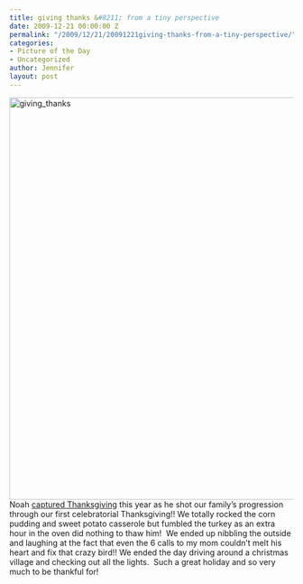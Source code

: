 ```yaml
---
title: giving thanks &#8211; from a tiny perspective
date: 2009-12-21 00:00:00 Z
permalink: "/2009/12/21/20091221giving-thanks-from-a-tiny-perspective/"
categories:
- Picture of the Day
- Uncategorized
author: Jennifer
layout: post
---
```


<img title="giving_thanks" height="713" alt="giving_thanks" width="950" class="alignleft size-full wp-image-579" src="http://static.squarespace.com/static/50db6bb3e4b015296cd43789/50dfa5b1e4b0dc6320e0b5ea/50dfa5b2e4b0dc6320e0b759/1261381013000/?format=original" />Noah [captured Thanksgiving](http://www.flickr.com/photos/jenniferandJennifers_photos/sets/72157622995806724/ "captured") this year as he shot our family&#8217;s progression through our first celebratorial Thanksgiving!! We totally rocked the corn pudding and sweet potato casserole but fumbled the turkey as an extra hour in the oven did nothing to thaw him!  We ended up nibbling the outside and laughing at the fact that even the 6 calls to my mom couldn&#8217;t melt his heart and fix that crazy bird!! We ended the day driving around a christmas village and checking out all the lights.  Such a great holiday and so very much to be thankful for!
